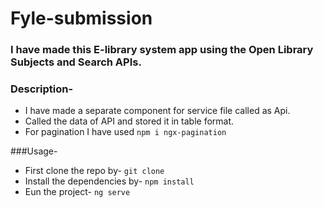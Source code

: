 # Fyle-submission

### I have made this E-library system app using the Open Library Subjects and Search APIs.

### Description-
* I have made a separate component for service file called as Api.
* Called the data of API and stored it in table format.
* For pagination I have used ```npm i ngx-pagination```

###Usage-
* First clone the repo by-
```git clone```
* Install the dependencies by-
```npm install```
* Eun the project-
```ng serve```
